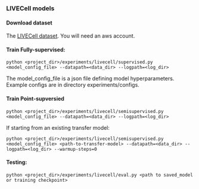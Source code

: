 ### LIVECell models

#### Download dataset

The [LIVECell dataset](https://sartorius-research.github.io/LIVECell/). You will need an aws account.

#### Train Fully-supervised:

```
python <project_dir>/experiments/livecell/supervised.py <model_config_file> --datapath=<data_dir> --logpath=<log_dir>
```

The model_config_file is a json file defining model hyperparameters. Example configs are in directory experiments/configs.

#### Train Point-supversied

```
python <project_dir>/experiments/livecell/semisupervised.py <model_config_file> --datapath=<data_dir> --logpath=<log_dir> 
```

If starting from an existing transfer model:
```
python <project_dir>/experiments/livecell/semisupervised.py <model_config_file> <path-to-transfer-model> --datapath=<data_dir> --logpath=<log_dir> --warmup-steps=0
```

#### Testing: 

```
python <project_dir>/experiments/livecell/eval.py <path to saved_model or training checkpoint>
```

